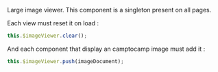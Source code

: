 Large image viewer. This component is a singleton present on all pages.

Each view must reset it on load :

```js
this.$imageViewer.clear();
```

And each component that display an camptocamp image must add it :

```js
this.$imageViewer.push(imageDocument);
```
